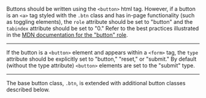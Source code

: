 Buttons should be written using the `<button>` html tag. However, if a button is an `<a>` tag styled with the `.btn` class and has in-page functionality (such as toggling elements), the `role` attribute should be set to "button" and the `tabindex` attribute should be set to "0." Refer to the best practices illustrated in the [MDN documentation for the "button" role](https://developer.mozilla.org/en-US/docs/Web/Accessibility/ARIA/Roles/button_role#Best_practices).

---

If the button is a `<button>` element and appears within a `<form>` tag, the `type` attribute should be explicitly set to "button," "reset," or "submit." By default (without the type attribute) `<button>` elements are set to the "submit" type.

---

The base button class, `.btn`, is extended with additional button classes described below.
